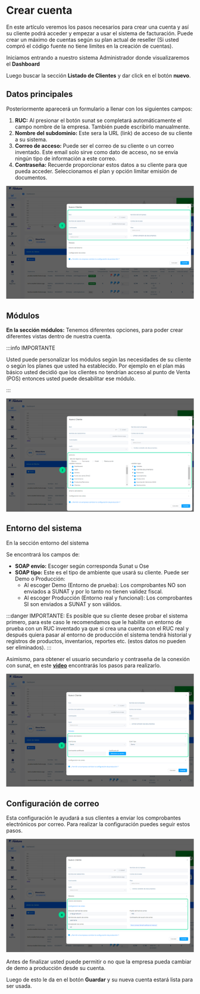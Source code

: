 # Crear cuenta

En este artículo veremos los pasos necesarios para crear una cuenta y así su cliente podrá acceder y empezar a usar el sistema de facturación. Puede crear un máximo de cuentas según su plan actual de reseller (Si usted compró el código fuente no tiene limites en la creación de cuentas).

Iniciamos entrando a nuestro sistema Administrador donde visualizaremos el **Dashboard**

Luego buscar la sección **Listado de Clientes** y dar click en el botón **nuevo**.

## Datos principales

Posteriormente aparecerá un formulario a llenar con los siguientes campos:

1. **RUC:** Al presionar el botón sunat se completará automáticamente el campo nombre de la empresa. También puede escribirlo manualmente.
2. **Nombre del subdominio:** Este sera la URL (link) de acceso de su cliente a su sistema.
3. **Correo de acceso:** Puede ser el correo de su cliente o un correo inventado. Este email solo sirve como dato de acceso, no se envía ningún tipo de información a este correo.
4. **Contraseña:** Recuerde proporcionar estos datos a su cliente para que pueda acceder.
Seleccionamos el plan y opción limitar emisión de documentos.

![Alt text](img/4.png)

## Módulos

**En la sección módulos:** Tenemos diferentes opciones, para poder crear diferentes vistas dentro de nuestra cuenta.

:::info IMPORTANTE

Usted puede personalizar los módulos según las necesidades de su cliente o según los planes que usted ha establecido. Por ejemplo en el plan más básico usted decidió que los clientes no tendrían acceso al punto de Venta (POS) entonces usted puede desabilitar ese módulo.

:::

![Alt text](img/5.png)

## Entorno del sistema

En la sección entorno del sistema

Se encontrará los campos de:

- **SOAP envío:** Escoger según corresponda Sunat u Ose
- **SOAP tipo:** Este es el tipo de ambiente que usará su cliente. Puede ser Demo o Producción:
    - Al escoger Demo (Entorno de prueba): Los comprobantes NO son enviados a SUNAT y por lo tanto no tienen validez fiscal.
    - Al escoger Producción (Entorno real y funcional): Los comprobantes SI son enviados a SUNAT y son válidos.

:::danger IMPORTANTE:
Es posible que su cliente desee probar el sistema primero, para este caso le recomendamos que le habilite un entorno de prueba con un RUC inventado ya que si crea una cuenta con el RUC real y después quiera pasar al entorno de producción el sistema tendrá historial y registros de productos, inventarios, reportes etc. (estos datos no pueden ser eliminados).
:::

Asimismo, para obtener el usuario secundario y contraseña de la conexión con sunat, en este **[video](https://www.youtube.com/watch?v=PZ028aDpR3A)** encontrarás los pasos para realizarlo.

![Alt text](img/6.png)

## Configuración de correo

Esta configuración le ayudará a sus clientes a enviar los comprobantes electrónicos por correo. Para realizar la configuración puedes seguir estos pasos.

![Alt text](img/7.png)

Antes de finalizar usted puede permitir o no que la empresa pueda cambiar de demo a producción desde su cuenta.

Luego de esto le da en el botón **Guardar** y su nueva cuenta estará lista para ser usada.
